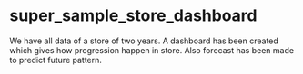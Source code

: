 # super_sample_store_dashboard
We have all data of a store of two years. A dashboard has been created which gives how progression happen in store. Also forecast has been made to predict future pattern.
